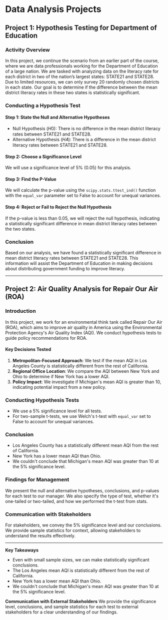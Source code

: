 # Data Analysis Projects

## Project 1: Hypothesis Testing for Department of Education

### Activity Overview
In this project, we continue the scenario from an earlier part of the course, where we are data professionals working for the Department of Education of a large nation. We are tasked with analyzing data on the literacy rate for each district in two of the nation’s largest states: STATE21 and STATE28. Due to limited resources, we can only survey 20 randomly chosen districts in each state. Our goal is to determine if the difference between the mean district literacy rates in these two states is statistically significant.

### Conducting a Hypothesis Test
#### Step 1: State the Null and Alternative Hypotheses
- Null Hypothesis (𝐻0): There is no difference in the mean district literacy rates between STATE21 and STATE28.
- Alternative Hypothesis (𝐻𝐴): There is a difference in the mean district literacy rates between STATE21 and STATE28.

#### Step 2: Choose a Significance Level
We will use a significance level of 5% (0.05) for this analysis.

#### Step 3: Find the P-Value
We will calculate the p-value using the `scipy.stats.ttest_ind()` function with the `equal_var` parameter set to False to account for unequal variances.

#### Step 4: Reject or Fail to Reject the Null Hypothesis
If the p-value is less than 0.05, we will reject the null hypothesis, indicating a statistically significant difference in mean district literacy rates between the two states.

### Conclusion
Based on our analysis, we have found a statistically significant difference in mean district literacy rates between STATE21 and STATE28. This information will assist the Department of Education in making decisions about distributing government funding to improve literacy.

---

## Project 2: Air Quality Analysis for Repair Our Air (ROA)

### Introduction
In this project, we work for an environmental think tank called Repair Our Air (ROA), which aims to improve air quality in America using the Environmental Protection Agency's Air Quality Index (AQI). We conduct hypothesis tests to guide policy recommendations for ROA.

#### Key Decisions Tested
1. **Metropolitan-Focused Approach**: We test if the mean AQI in Los Angeles County is statistically different from the rest of California.
2. **Regional Office Location**: We compare the AQI between New York and Ohio to determine if New York has a lower AQI.
3. **Policy Impact**: We investigate if Michigan's mean AQI is greater than 10, indicating potential impact from a new policy.

### Conducting Hypothesis Tests
- We use a 5% significance level for all tests.
- For two-sample t-tests, we use Welch's t-test with `equal_var` set to False to account for unequal variances.

### Conclusion
- Los Angeles County has a statistically different mean AQI from the rest of California.
- New York has a lower mean AQI than Ohio.
- We couldn't conclude that Michigan's mean AQI was greater than 10 at the 5% significance level.

### Findings for Management
We present the null and alternative hypotheses, conclusions, and p-values for each test to our manager. We also specify the type of test, whether it's one-tailed or two-tailed, and how we performed the t-test from stats.

### Communication with Stakeholders
For stakeholders, we convey the 5% significance level and our conclusions. We provide sample statistics for context, allowing stakeholders to understand the results effectively.

---

**Key Takeaways**
- Even with small sample sizes, we can make statistically significant conclusions.
- The Los Angeles mean AQI is statistically different from the rest of California.
- New York has a lower mean AQI than Ohio.
- We couldn't conclude that Michigan's mean AQI was greater than 10 at the 5% significance level.

**Communication with External Stakeholders**
We provide the significance level, conclusions, and sample statistics for each test to external stakeholders for a clear understanding of our findings.
